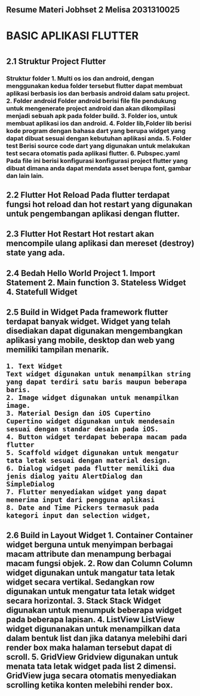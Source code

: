 <h2>Resume Materi Jobhset 2
    Melisa
    2031310025
<h2>

<h1>BASIC APLIKASI FLUTTER <h1>

<h2>2.1 Struktur Project Flutter 
    <h3>Struktur folder
    1. Multi os ios dan android, dengan menggunakan kedua folder        tersebut flutter dapat membuat aplikasi berbasis
    ios dan berbasis android dalam satu project.
    2. Folder android
    Folder android berisi file file pendukung untuk mengenerate project android dan akan dikompilasi menjadi sebuah apk pada folder build.
    3. Folder ios, untuk membuat aplikasi ios dan android.
    4. Folder lib,Folder lib berisi kode program dengan bahasa dart yang berupa widget yang dapat dibuat sesuai dengan kebutuhan aplikasi anda.
    5. Folder test
    Berisi source code dart yang digunakan untuk melakukan test secara otomatis pada aplikasi flutter.
    6. Pubspec.yaml
    Pada file ini berisi konfigurasi konfigurasi project flutter yang dibuat dimana anda dapat mendata asset berupa font, gambar dan lain lain. <h3>
<h2>

<h2>2.2 Flutter Hot Reload
    Pada flutter terdapat fungsi hot reload dan hot restart yang digunakan untuk pengembangan aplikasi dengan flutter.
<h2>

<h2>2.3 Flutter Hot Restart
    Hot restart akan mencompile ulang aplikasi dan mereset (destroy) state yang ada.
<h2>

<h2>2.4 Bedah Hello World Project 
    1. Import Statement 
    2. Main function
    3. Stateless Widget
    4. Statefull Widget 
<h2>

<h2>2.5 Build in Widget
    Pada framework flutter terdapat banyak widget. Widget yang telah disediakan dapat digunakan mengembangkan aplikasi yang mobile, desktop dan web yang memiliki tampilan menarik.

    1. Text Widget
    Text widget digunakan untuk menampilkan string yang dapat terdiri satu baris maupun beberapa baris. 
    2. Image widget digunakan untuk menampilkan image. 
    3. Material Design dan iOS Cupertino
    Cupertino widget digunakan untuk mendesain sesuai dengan standar desain pada iOS. 
    4. Button widget terdapat beberapa macam pada flutter 
    5. Scaffold widget digunakan untuk mengatur tata letak sesuai dengan material design. 
    6. Dialog widget pada flutter memiliki dua jenis dialog yaitu AlertDialog dan SimpleDialog
    7. Flutter menyediakan widget yang dapat menerima input dari pengguna aplikasi 
    8. Date and Time Pickers termasuk pada kategori input dan selection widget,
<h2>

<h2>2.6 Build in Layout Widget 
    1. Container
    Container widget berguna untuk menyimpan berbagai macam attribute dan menampung berbagai macam fungsi objek.
    2. Row dan Column
    Column widget digunakan untuk mangatur tata letak widget secara vertikal. Sedangkan row digunakan untuk mengatur tata letak widget secara horizontal.
    3. Stack
    Stack Widget digunakan untuk menumpuk beberapa widget pada beberapa lapisan. 
    4. ListView
    ListView widget digunanakan untuk menampilkan data dalam bentuk list dan jika datanya melebihi dari render box maka halaman tersebut dapat di scroll. 
    5. GridView
    Gridview digunakan untuk menata tata letak widget pada list 2 dimensi. GridView juga secara otomatis menyediakan scrolling ketika konten melebihi render box. 
<h2>